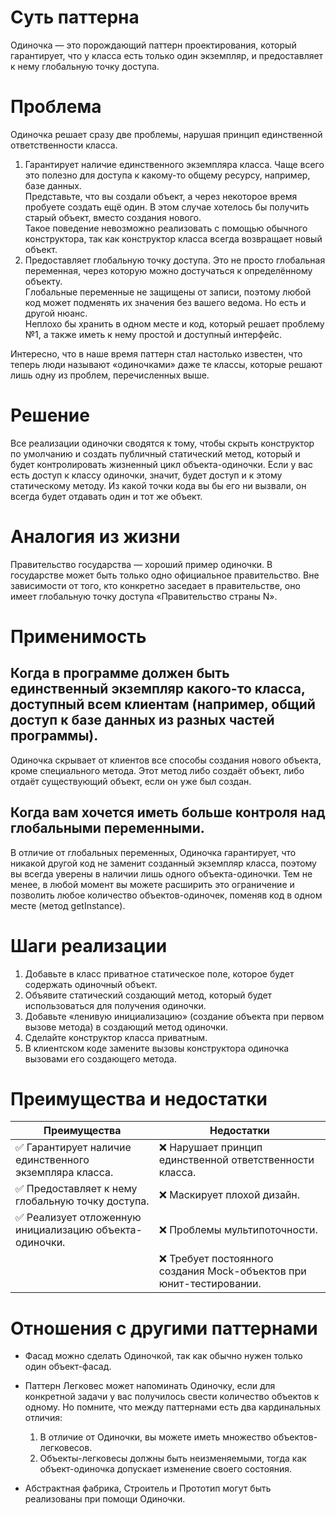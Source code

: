 # Суть паттерна
Одиночка — это порождающий паттерн проектирования, который гарантирует, что у класса есть только один экземпляр, и предоставляет к нему глобальную точку доступа.

# Проблема
Одиночка решает сразу две проблемы, нарушая принцип единственной ответственности класса.
1. Гарантирует наличие единственного экземпляра класса. Чаще всего это полезно для доступа к какому-то общему ресурсу, например, базе данных.\
   Представьте, что вы создали объект, а через некоторое время пробуете создать ещё один. В этом случае хотелось бы получить старый объект, вместо создания нового.\
   Такое поведение невозможно реализовать с помощью обычного конструктора, так как конструктор класса всегда возвращает новый объект.<br>
2. Предоставляет глобальную точку доступа. Это не просто глобальная переменная, через которую можно достучаться к определённому объекту.<br>
   Глобальные переменные не защищены от записи, поэтому любой код может подменять их значения без вашего ведома. Но есть и другой нюанс.<br>
   Неплохо бы хранить в одном месте и код, который решает проблему №1, а также иметь к нему простой и доступный интерфейс.<br>

Интересно, что в наше время паттерн стал настолько известен, что теперь люди называют «одиночками» даже те классы, которые решают лишь одну из проблем, перечисленных выше.

# Решение
Все реализации одиночки сводятся к тому, чтобы скрыть конструктор по умолчанию и создать публичный статический метод, который и будет контролировать жизненный цикл объекта-одиночки.
Если у вас есть доступ к классу одиночки, значит, будет доступ и к этому статическому методу. Из какой точки кода вы бы его ни вызвали, он всегда будет отдавать один и тот же объект.

# Аналогия из жизни
Правительство государства — хороший пример одиночки. В государстве может быть только одно официальное правительство. Вне зависимости от того, кто конкретно заседает в правительстве,
оно имеет глобальную точку доступа «Правительство страны N».

# Применимость
## Когда в программе должен быть единственный экземпляр какого-то класса, доступный всем клиентам (например, общий доступ к базе данных из разных частей программы). ##
   Одиночка скрывает от клиентов все способы создания нового объекта, кроме специального метода. Этот метод либо создаёт объект, либо отдаёт существующий объект, если он уже был создан.

## Когда вам хочется иметь больше контроля над глобальными переменными. ##
В отличие от глобальных переменных, Одиночка гарантирует, что никакой другой код не заменит созданный экземпляр класса, поэтому вы всегда уверены в наличии лишь одного объекта-одиночки.
Тем не менее, в любой момент вы можете расширить это ограничение и позволить любое количество объектов-одиночек, поменяв код в одном месте (метод getInstance).

# Шаги реализации
1. Добавьте в класс приватное статическое поле, которое будет содержать одиночный объект.
2. Объявите статический создающий метод, который будет использоваться для получения одиночки.
3. Добавьте «ленивую инициализацию» (создание объекта при первом вызове метода) в создающий метод одиночки.
4. Сделайте конструктор класса приватным.
5. В клиентском коде замените вызовы конструктора одиночка вызовами его создающего метода.

# Преимущества и недостатки
| Преимущества                                           | Недостатки                                                          |
|--------------------------------------------------------|---------------------------------------------------------------------|
| ✅ Гарантирует наличие единственного экземпляра класса. | ❌ Нарушает принцип единственной ответственности класса.             |
| ✅ Предоставляет к нему глобальную точку доступа.       | ❌ Маскирует плохой дизайн.                                          |
| ✅ Реализует отложенную инициализацию объекта-одиночки. | ❌ Проблемы мультипоточности.                                        |
|                                                        | ❌ Требует постоянного создания Mock-объектов при юнит-тестировании. |

# Отношения с другими паттернами
* Фасад можно сделать Одиночкой, так как обычно нужен только один объект-фасад.
* Паттерн Легковес может напоминать Одиночку, если для конкретной задачи у вас получилось свести количество объектов к одному. Но помните, что между паттернами есть два кардинальных отличия:

    1. В отличие от Одиночки, вы можете иметь множество объектов-легковесов.
    2. Объекты-легковесы должны быть неизменяемыми, тогда как объект-одиночка допускает изменение своего состояния.

* Абстрактная фабрика, Строитель и Прототип могут быть реализованы при помощи Одиночки.

